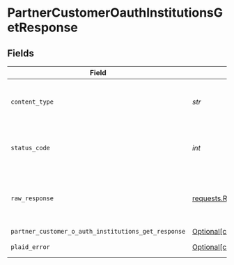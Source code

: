 # PartnerCustomerOauthInstitutionsGetResponse


## Fields

| Field                                                                                                                                      | Type                                                                                                                                       | Required                                                                                                                                   | Description                                                                                                                                |
| ------------------------------------------------------------------------------------------------------------------------------------------ | ------------------------------------------------------------------------------------------------------------------------------------------ | ------------------------------------------------------------------------------------------------------------------------------------------ | ------------------------------------------------------------------------------------------------------------------------------------------ |
| `content_type`                                                                                                                             | *str*                                                                                                                                      | :heavy_check_mark:                                                                                                                         | HTTP response content type for this operation                                                                                              |
| `status_code`                                                                                                                              | *int*                                                                                                                                      | :heavy_check_mark:                                                                                                                         | HTTP response status code for this operation                                                                                               |
| `raw_response`                                                                                                                             | [requests.Response](https://requests.readthedocs.io/en/latest/api/#requests.Response)                                                      | :heavy_check_mark:                                                                                                                         | Raw HTTP response; suitable for custom response parsing                                                                                    |
| `partner_customer_o_auth_institutions_get_response`                                                                                        | [Optional[components.PartnerCustomerOAuthInstitutionsGetResponse]](../../models/components/partnercustomeroauthinstitutionsgetresponse.md) | :heavy_minus_sign:                                                                                                                         | OK                                                                                                                                         |
| `plaid_error`                                                                                                                              | [Optional[components.PlaidError]](../../models/components/plaiderror.md)                                                                   | :heavy_minus_sign:                                                                                                                         | Error response                                                                                                                             |